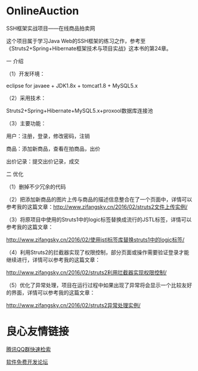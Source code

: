 # OnlineAuction
SSH框架实战项目——在线商品拍卖网

这个项目属于学习Java Web的SSH框架的练习之作，参考至《Struts2+Spring+Hibernate框架技术与项目实战》这本书的第24章。

一 介绍

（1）开发环境：

eclipse for javaee + JDK1.8x + tomcat1.8 + MySQL5.x

（2）采用技术：

Struts2+Spring+Hibernate+MySQL5.x+proxool数据库连接池

（3）主要功能：

用户：注册，登录，修改密码，注销

商品：添加新商品，查看在拍商品，出价

出价记录：提交出价记录，成交

二 优化

（1）删掉不少冗余的代码

（2）把添加新商品的图片上传与商品的描述信息整合在了一个页面中，详情可以参考我的这篇文章：http://www.zifangsky.cn/2016/02/struts2文件上传实例/

（3）将原项目中使用的Struts1中的logic标签替换成流行的JSTL标签，详情可以参考我的这篇文章：

http://www.zifangsky.cn/2016/02/使用jstl标签库替换struts1中的logic标签/

（4）利用Struts2的拦截器实现了权限控制，部分页面或操作需要验证登录才能继续进行，详情可以参考我的这篇文章：

http://www.zifangsky.cn/2016/02/struts2利用拦截器实现权限控制/

（5）优化了异常处理，项目在运行过程中如果出现了异常将会显示一个比较友好的界面，详情可以参考我的这篇文章：

http://www.zifangsky.cn/2016/02/struts2异常处理实例/


 # 良心友情链接

[腾讯QQ群快速检索](http://u.720life.cn/s/8cf73f7c)

[软件免费开发论坛](http://u.720life.cn/s/bbb01dc0)